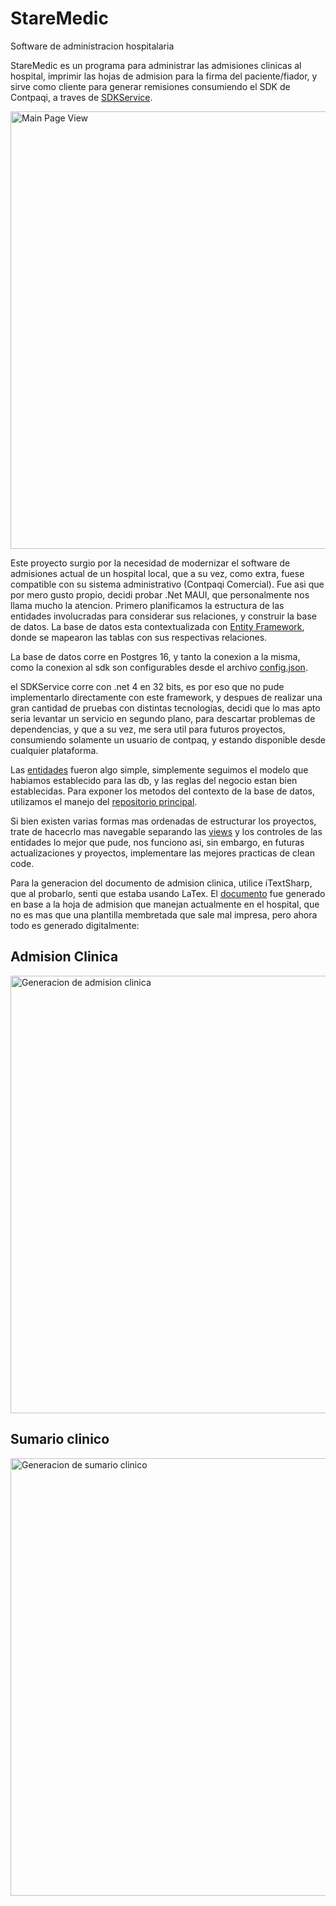 # StareMedic
Software de administracion hospitalaria

StareMedic es un programa para administrar las admisiones clinicas al hospital, imprimir las hojas de admision para la firma del paciente/fiador, y sirve como cliente para generar remisiones consumiendo el SDK de Contpaqi, a traves de <a href="https://github.com/PoinTastY/SDKService">SDKService</a>.

<img src="https://github.com/PoinTastY/StareMedic/assets/52047942/fe573a66-d890-4ed6-ab68-fecbd2083125" alt="Main Page View" width="700">

Este proyecto surgio por la necesidad de modernizar el software de admisiones actual de un hospital local, que a su vez, como extra, fuese compatible con su sistema administrativo (Contpaqi Comercial).
Fue asi que por mero gusto propio, decidi probar .Net MAUI, que personalmente nos llama mucho la atencion.
Primero planificamos la estructura de las entidades involucradas para considerar sus relaciones, y construir la base de datos.
La base de datos esta contextualizada con <a href="https://github.com/PoinTastY/StareMedic/blob/master/StareMedic/Data/AppDbContext.cs">Entity Framework</a>, donde se mapearon las tablas con sus respectivas relaciones.

La base de datos corre en Postgres 16, y tanto la conexion a la misma, como la conexion al sdk son configurables desde el archivo <a href="https://github.com/PoinTastY/StareMedic/blob/master/StareMedic/Data/config.json">config.json</a>.

el SDKService corre con .net 4 en 32 bits, es por eso que no pude implementarlo directamente con este framework, y despues de realizar una gran cantidad de pruebas con distintas tecnologias, decidi que lo mas apto seria levantar un servicio en segundo plano, para descartar problemas de dependencias, y que a su vez, me sera util para futuros proyectos, consumiendo solamente un usuario de contpaq, y estando disponible desde cualquier plataforma.

Las <a href="https://github.com/PoinTastY/StareMedic/tree/master/StareMedic/Models/Entities">entidades</a> fueron algo simple, simplemente seguimos el modelo que habiamos establecido para las db, y las reglas del negocio estan bien establecidas. Para exponer los metodos del contexto de la base de datos, utilizamos el manejo del <a href="https://github.com/PoinTastY/StareMedic/blob/master/StareMedic/Models/MainRepo.cs">repositorio principal</a>.

Si bien existen varias formas mas ordenadas de estructurar los proyectos, trate de hacecrlo mas navegable separando las <a href="https://github.com/PoinTastY/StareMedic/tree/master/StareMedic/Views">views</a> y los controles de las entidades lo mejor que pude, nos funciono asi, sin embargo, en futuras actualizaciones y proyectos, implementare las mejores practicas de clean code.

Para la generacion del documento de admision clinica, utilice iTextSharp, que al probarlo, senti que estaba usando LaTex. El <a href="https://github.com/PoinTastY/StareMedic/blob/master/StareMedic/Models/DoCreate.cs">documento</a> fue generado en base a la hoja de admision que manejan actualmente en el hospital, que no es mas que una plantilla membretada que sale mal impresa, pero ahora todo es generado digitalmente:
## Admision Clinica

<img src="https://github.com/PoinTastY/StareMedic/assets/52047942/320b2258-2092-4650-87d4-1107d5943907" alt="Generacion de admision clinica" width="700">

## Sumario clinico

<img src="https://github.com/PoinTastY/StareMedic/assets/52047942/df664e0e-45b1-4c46-b99f-667d9eb9cb4a" alt="Generacion de sumario clinico" width="700">



